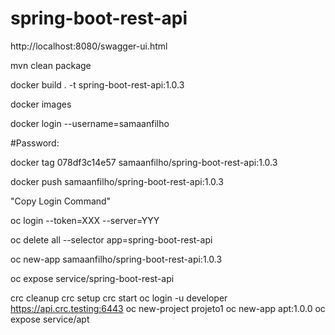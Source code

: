 # spring-boot-rest-api


http://localhost:8080/swagger-ui.html


mvn clean package

docker build . -t spring-boot-rest-api:1.0.3

docker images

docker login --username=samaanfilho

#Password:

docker tag 078df3c14e57 samaanfilho/spring-boot-rest-api:1.0.3

docker push samaanfilho/spring-boot-rest-api:1.0.3

"Copy Login Command"

oc login --token=XXX --server=YYY

oc delete all --selector app=spring-boot-rest-api

oc new-app samaanfilho/spring-boot-rest-api:1.0.3

oc expose service/spring-boot-rest-api







crc cleanup
crc setup
crc start
oc login -u developer https://api.crc.testing:6443
oc new-project projeto1
oc new-app apt:1.0.0
oc expose service/apt
